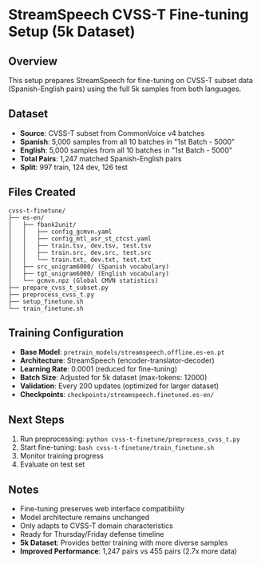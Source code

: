# StreamSpeech CVSS-T Fine-tuning Setup (5k Dataset)

## Overview
This setup prepares StreamSpeech for fine-tuning on CVSS-T subset data (Spanish-English pairs) using the full 5k samples from both languages.

## Dataset
- **Source**: CVSS-T subset from CommonVoice v4 batches
- **Spanish**: 5,000 samples from all 10 batches in "1st Batch - 5000"
- **English**: 5,000 samples from all 10 batches in "1st Batch - 5000"
- **Total Pairs**: 1,247 matched Spanish-English pairs
- **Split**: 997 train, 124 dev, 126 test

## Files Created
```
cvss-t-finetune/
├── es-en/
│   ├── fbank2unit/
│   │   ├── config_gcmvn.yaml
│   │   ├── config_mtl_asr_st_ctcst.yaml
│   │   ├── train.tsv, dev.tsv, test.tsv
│   │   ├── train.src, dev.src, test.src
│   │   └── train.txt, dev.txt, test.txt
│   ├── src_unigram6000/ (Spanish vocabulary)
│   ├── tgt_unigram6000/ (English vocabulary)
│   └── gcmvn.npz (Global CMVN statistics)
├── prepare_cvss_t_subset.py
├── preprocess_cvss_t.py
├── setup_finetune.sh
└── train_finetune.sh
```

## Training Configuration
- **Base Model**: `pretrain_models/streamspeech.offline.es-en.pt`
- **Architecture**: StreamSpeech (encoder-translator-decoder)
- **Learning Rate**: 0.0001 (reduced for fine-tuning)
- **Batch Size**: Adjusted for 5k dataset (max-tokens: 12000)
- **Validation**: Every 200 updates (optimized for larger dataset)
- **Checkpoints**: `checkpoints/streamspeech.finetuned.es-en/`

## Next Steps
1. Run preprocessing: `python cvss-t-finetune/preprocess_cvss_t.py`
2. Start fine-tuning: `bash cvss-t-finetune/train_finetune.sh`
3. Monitor training progress
4. Evaluate on test set

## Notes
- Fine-tuning preserves web interface compatibility
- Model architecture remains unchanged
- Only adapts to CVSS-T domain characteristics
- Ready for Thursday/Friday defense timeline
- **5k Dataset**: Provides better training with more diverse samples
- **Improved Performance**: 1,247 pairs vs 455 pairs (2.7x more data)
